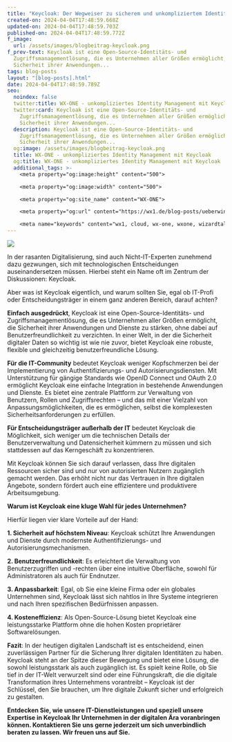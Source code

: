 ```yaml
---
title: "Keycloak: Der Wegweiser zu sicherem und unkompliziertem Identity Management"
created-on: 2024-04-04T17:48:59.668Z
updated-on: 2024-04-04T17:48:59.703Z
published-on: 2024-04-04T17:48:59.772Z
f_image:
  url: /assets/images/blogbeitrag-keycloak.png
f_prev-text: Keycloak ist eine Open-Source-Identitäts- und
  Zugriffsmanagementlösung, die es Unternehmen aller Größen ermöglicht, die
  Sicherheit ihrer Anwendungen...
tags: blog-posts
layout: "[blog-posts].html"
date: 2024-04-04T17:48:59.789Z
seo:
  noindex: false
  twitter:title: WX-ONE - unkompliziertes Identity Management mit Keycloak
  twitter:card: Keycloak ist eine Open-Source-Identitäts- und
    Zugriffsmanagementlösung, die es Unternehmen aller Größen ermöglicht, die
    Sicherheit ihrer Anwendungen...
  description: Keycloak ist eine Open-Source-Identitäts- und
    Zugriffsmanagementlösung, die es Unternehmen aller Größen ermöglicht, die
    Sicherheit ihrer Anwendungen...
  og:image: /assets/images/blogbeitrag-keycloak.png
  title: WX-ONE - unkompliziertes Identity Management mit Keycloak
  og:title: WX-ONE - unkompliziertes Identity Management mit Keycloak
  additional_tags: >-
    <meta property="og:image:height" content="500">

    <meta property="og:image:width" content="500">

    <meta property="og:site_name" content="WX-ONE">

    <meta property="og:url" content="https://wx1.de/blog-posts/ueberwindung-des-devops-dilemma/">

    <meta name="keywords" content="wx1, cloud, wx-one, wxone, wizardtales, iaas, saas, paas, kubernetes, infrastructure, datacenter, csp, digitalisierung,sicherheit,cloudsicherheit, cloud-sicherheit, budget, cloudsecurity, cloud-security, cloudcomputing, cloud-computing, appliancebasiertesicherheit, appliance basierte sicherheit, appliance-basierte-sicherheit, opensource, open source, neuvector, open-source, keycloack, key cloak, identity management">
---
```

![](/assets/images/blogbeitrag-keycloak.png)

In der rasanten Digitalisierung, sind auch Nicht-IT-Experten zunehmend dazu gezwungen, sich mit technologischen Entscheidungen auseinandersetzen müssen. Hierbei steht ein Name oft im Zentrum der Diskussionen: Keycloak.

Aber was ist Keycloak eigentlich, und warum sollten Sie, egal ob IT-Profi oder Entscheidungsträger in einem ganz anderen Bereich, darauf achten?

**Einfach ausgedrückt**, Keycloak ist eine Open-Source-Identitäts- und Zugriffsmanagementlösung, die es Unternehmen aller Größen ermöglicht, die Sicherheit ihrer Anwendungen und Dienste zu stärken, ohne dabei auf Benutzerfreundlichkeit zu verzichten. In einer Welt, in der die Sicherheit digitaler Daten so wichtig ist wie nie zuvor, bietet Keycloak eine robuste, flexible und gleichzeitig benutzerfreundliche Lösung.

**Für die IT-Community** bedeutet Keycloak weniger Kopfschmerzen bei der Implementierung von Authentifizierungs- und Autorisierungsdiensten. Mit Unterstützung für gängige Standards wie OpenID Connect und OAuth 2.0 ermöglicht Keycloak eine einfache Integration in bestehende Anwendungen und Dienste. Es bietet eine zentrale Plattform zur Verwaltung von Benutzern, Rollen und Zugriffsrechten – und das mit einer Vielzahl von Anpassungsmöglichkeiten, die es ermöglichen, selbst die komplexesten Sicherheitsanforderungen zu erfüllen.

**Für Entscheidungsträger außerhalb der IT** bedeutet Keycloak die Möglichkeit, sich weniger um die technischen Details der Benutzerverwaltung und Datensicherheit kümmern zu müssen und sich stattdessen auf das Kerngeschäft zu konzentrieren.

Mit Keycloak können Sie sich darauf verlassen, dass Ihre digitalen Ressourcen sicher sind und nur von autorisierten Nutzern zugänglich gemacht werden. Das erhöht nicht nur das Vertrauen in Ihre digitalen Angebote, sondern fördert auch eine effizientere und produktivere Arbeitsumgebung.

**Warum ist Keycloak eine kluge Wahl für jedes Unternehmen?**

Hierfür liegen vier klare Vorteile auf der Hand:

**1. Sicherheit auf höchstem Niveau**: Keycloak schützt Ihre Anwendungen und Dienste durch modernste Authentifizierungs- und Autorisierungsmechanismen.

**2. Benutzerfreundlichkeit**: Es erleichtert die Verwaltung von Benutzerzugriffen und -rechten über eine intuitive Oberfläche, sowohl für Administratoren als auch für Endnutzer.

**3. Anpassbarkeit**: Egal, ob Sie eine kleine Firma oder ein globales Unternehmen sind, Keycloak lässt sich nahtlos in Ihre Systeme integrieren und nach Ihren spezifischen Bedürfnissen anpassen.

**4. Kosteneffizienz**: Als Open-Source-Lösung bietet Keycloak eine leistungsstarke Plattform ohne die hohen Kosten proprietärer Softwarelösungen.

**Fazit**: In der heutigen digitalen Landschaft ist es entscheidend, einen zuverlässigen Partner für die Sicherung Ihrer digitalen Identitäten zu haben. Keycloak steht an der Spitze dieser Bewegung und bietet eine Lösung, die sowohl leistungsstark als auch zugänglich ist. Es spielt keine Rolle, ob Sie tief in der IT-Welt verwurzelt sind oder eine Führungskraft, die die digitale Transformation ihres Unternehmens vorantreibt – Keycloak ist der Schlüssel, den Sie brauchen, um Ihre digitale Zukunft sicher und erfolgreich zu gestalten.

**Entdecken Sie, wie unsere IT-Dienstleistungen und speziell unsere Expertise in Keycloak Ihr Unternehmen in der digitalen Ära voranbringen können. Kontaktieren Sie uns gerne jederzeit um sich unverbindlich beraten zu lassen. Wir freuen uns auf Sie.**